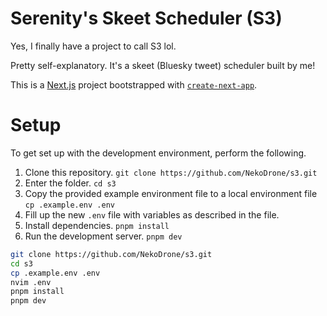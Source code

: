 # Serenity's Skeet Scheduler (S3)

Yes, I finally have a project to call S3 lol.

Pretty self-explanatory. It's a skeet (Bluesky tweet) scheduler built by me!

This is a [Next.js](https://nextjs.org) project bootstrapped with [`create-next-app`](https://nextjs.org/docs/app/api-reference/cli/create-next-app).

# Setup

To get set up with the development environment, perform the following.

1. Clone this repository. `git clone https://github.com/NekoDrone/s3.git`
2. Enter the folder. `cd s3`
3. Copy the provided example environment file to a local environment file `cp .example.env .env`
4. Fill up the new `.env` file with variables as described in the file.
5. Install dependencies. `pnpm install`
6. Run the development server. `pnpm dev`

```bash
git clone https://github.com/NekoDrone/s3.git
cd s3
cp .example.env .env
nvim .env
pnpm install
pnpm dev
```

